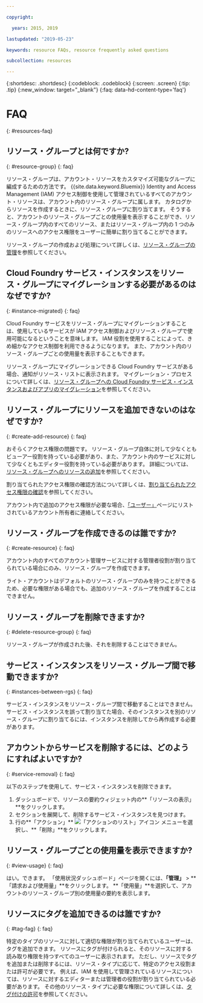 ```yaml
---

copyright:

  years: 2015, 2019

lastupdated: "2019-05-23"

keywords: resource FAQs, resource frequently asked questions

subcollection: resources

---
```



{:shortdesc: .shortdesc}
{:codeblock: .codeblock}
{:screen: .screen}
{:tip: .tip}
{:new_window: target="_blank"}
{:faq: data-hd-content-type='faq'}


# FAQ
{: #resources-faq}

## リソース・グループとは何ですか?
{: #resource-group}
{: faq}

リソース・グループは、アカウント・リソースをカスタマイズ可能なグループに編成するための方法です。 {{site.data.keyword.Bluemix}} Identity and Access Management (IAM) アクセス制御を使用して管理されているすべてのアカウント・リソースは、アカウント内のリソース・グループに属します。 カタログからリソースを作成するときに、リソース・グループに割り当てます。 そうすると、アカウントのリソース・グループごとの使用量を表示することができ、リソース・グループ内のすべてのリソース、またはリソース・グループ内の 1 つのみのリソースへのアクセス権限をユーザーに簡単に割り当てることができます。

リソース・グループの作成および処理について詳しくは、[リソース・グループの管理](/docs/resources?topic=resources-rgs)を参照してください。  

## Cloud Foundry サービス・インスタンスをリソース・グループにマイグレーションする必要があるのはなぜですか?
{: #instance-migrated}
{: faq}

Cloud Foundry サービスをリソース・グループにマイグレーションすることは、使用しているサービスが IAM アクセス制御およびリソース・グループで使用可能になるということを意味します。 IAM 役割を使用することによって、きめ細かなアクセス制御を利用できるようになります。 また、アカウント内のリソース・グループごとの使用量を表示することもできます。 

リソース・グループにマイグレーションできる Cloud Foundry サービスがある場合、通知がリソース・リストに表示されます。 マイグレーション・プロセスについて詳しくは、[リソース・グループへの Cloud Foundry サービス・インスタンスおよびアプリのマイグレーション](/docs/resources?topic=resources-migrate)を参照してください。

## リソース・グループにリソースを追加できないのはなぜですか?
{: #create-add-resource}
{: faq}

おそらくアクセス権限の問題です。 リソース・グループ自体に対して少なくともビューアー役割を持っている必要があり、また、アカウント内のサービスに対して少なくともエディター役割を持っている必要があります。 詳細については、[リソース・グループへのリソースの追加](/docs/resources?topic=resources-rgs#add_to_rgs)を参照してください。

割り当てられたアクセス権限の確認方法について詳しくは、[割り当てられたアクセス権限の確認](/docs/iam?topic=iam-iammanidaccser#review_your_access)を参照してください。

アカウント内で追加のアクセス権限が必要な場合、[「ユーザー」](https://{DomainName}/iam#/users)ページにリストされているアカウント所有者に連絡してください。 

## リソース・グループを作成できるのは誰ですか?
{: #create-resource}
{: faq}

アカウント内のすべてのアカウント管理サービスに対する管理者役割が割り当てられている場合にのみ、リソース・グループを作成できます。

ライト・アカウントはデフォルトのリソース・グループのみを持つことができるため、必要な権限がある場合でも、追加のリソース・グループを作成することはできません。

## リソース・グループを削除できますか?
{: #delete-resource-group}
{: faq}

リソース・グループが作成された後、それを削除することはできません。

## サービス・インスタンスをリソース・グループ間で移動できますか?
{: #instances-between-rgs}
{: faq}

サービス・インスタンスをリソース・グループ間で移動することはできません。 サービス・インスタンスを誤って割り当てた場合、そのインスタンスを別のリソース・グループに割り当てるには、インスタンスを削除してから再作成する必要があります。  

## アカウントからサービスを削除するには、どのようにすればよいですか?
{: #service-removal}
{: faq}

以下のステップを使用して、サービス・インスタンスを削除できます。

1. ダッシュボードで、リソースの要約ウィジェット内の**「リソースの表示」**をクリックします。
2. セクションを展開して、削除するサービス・インスタンスを見つけます。
3. 行の**「アクション」** ![「アクションのリスト」アイコン](../icons/action-menu-icon.svg) メニューを選択し、**「削除」**をクリックします。

## リソース・グループごとの使用量を表示できますか?
{: #view-usage}
{: faq}

はい。できます。 「使用状況ダッシュボード」ページを開くには、**「管理」** &gt; **「請求および使用量」**をクリックします。 **「使用量」**を選択して、アカウントのリソース・グループ別の使用量の要約を表示します。 

## リソースにタグを追加できるのは誰ですか?
{: #tag-fag}
{: faq}

特定のタイプのリソースに対して適切な権限が割り当てられているユーザーは、タグを追加できます。 リソースにタグが付けられると、そのリソースに対する読み取り権限を持つすべてのユーザーに表示されます。 ただし、リソースでタグを追加または削除するには、リソース・タイプに応じて、特定のアクセス役割または許可が必要です。 例えば、IAM を使用して管理されているリソースについては、リソースに対するエディターまたは管理者の役割が割り当てられている必要があります。 その他のリソース・タイプに必要な権限について詳しくは、[タグ付けの許可](/docs/resources?topic=resources-access#tagging-permissions)を参照してください。

